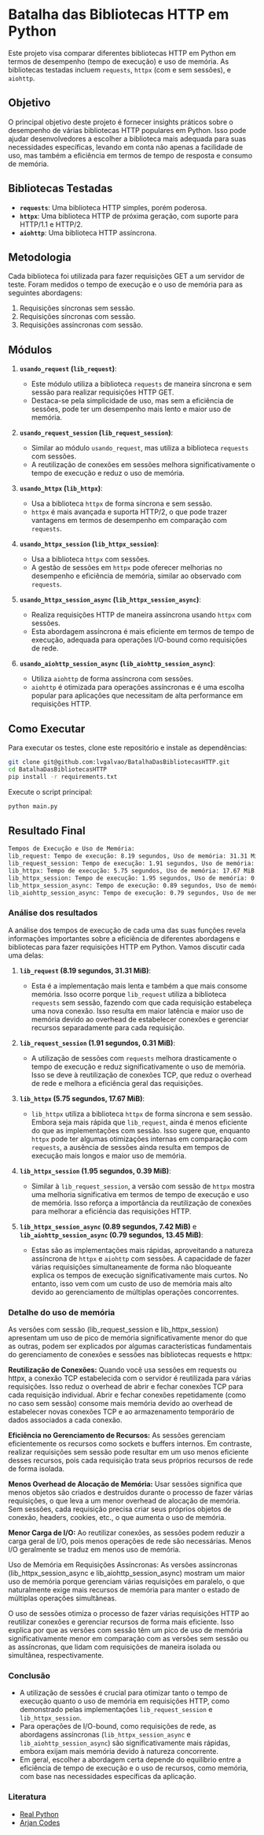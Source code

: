 # Batalha das Bibliotecas HTTP em Python

Este projeto visa comparar diferentes bibliotecas HTTP em Python em termos de desempenho (tempo de execução) e uso de memória. As bibliotecas testadas incluem `requests`, `httpx` (com e sem sessões), e `aiohttp`.

## Objetivo

O principal objetivo deste projeto é fornecer insights práticos sobre o desempenho de várias bibliotecas HTTP populares em Python. Isso pode ajudar desenvolvedores a escolher a biblioteca mais adequada para suas necessidades específicas, levando em conta não apenas a facilidade de uso, mas também a eficiência em termos de tempo de resposta e consumo de memória.

## Bibliotecas Testadas

* **`requests`**: Uma biblioteca HTTP simples, porém poderosa.
* **`httpx`**: Uma biblioteca HTTP de próxima geração, com suporte para HTTP/1.1 e HTTP/2.
* **`aiohttp`**: Uma biblioteca HTTP assíncrona.

## Metodologia

Cada biblioteca foi utilizada para fazer requisições GET a um servidor de teste. Foram medidos o tempo de execução e o uso de memória para as seguintes abordagens:

1. Requisições síncronas sem sessão.
2. Requisições síncronas com sessão.
3. Requisições assíncronas com sessão.

## Módulos

1. **`usando_request` (`lib_request`)**:
    
    * Este módulo utiliza a biblioteca `requests` de maneira síncrona e sem sessão para realizar requisições HTTP GET.
    * Destaca-se pela simplicidade de uso, mas sem a eficiência de sessões, pode ter um desempenho mais lento e maior uso de memória.
2. **`usando_request_session` (`lib_request_session`)**:
    
    * Similar ao módulo `usando_request`, mas utiliza a biblioteca `requests` com sessões.
    * A reutilização de conexões em sessões melhora significativamente o tempo de execução e reduz o uso de memória.
3. **`usando_httpx` (`lib_httpx`)**:
    
    * Usa a biblioteca `httpx` de forma síncrona e sem sessão.
    * `httpx` é mais avançada e suporta HTTP/2, o que pode trazer vantagens em termos de desempenho em comparação com `requests`.
4. **`usando_httpx_session` (`lib_httpx_session`)**:
    
    * Usa a biblioteca `httpx` com sessões.
    * A gestão de sessões em `httpx` pode oferecer melhorias no desempenho e eficiência de memória, similar ao observado com `requests`.
5. **`usando_httpx_session_async` (`lib_httpx_session_async`)**:
    
    * Realiza requisições HTTP de maneira assíncrona usando `httpx` com sessões.
    * Esta abordagem assíncrona é mais eficiente em termos de tempo de execução, adequada para operações I/O-bound como requisições de rede.
6. **`usando_aiohttp_session_async` (`lib_aiohttp_session_async`)**:
    
    * Utiliza `aiohttp` de forma assíncrona com sessões.
    * `aiohttp` é otimizada para operações assíncronas e é uma escolha popular para aplicações que necessitam de alta performance em requisições HTTP.


## Como Executar

Para executar os testes, clone este repositório e instale as dependências:

```bash
git clone git@github.com:lvgalvao/BatalhaDasBibliotecasHTTP.git
cd BatalhaDasBibliotecasHTTP
pip install -r requirements.txt
```

Execute o script principal:

```bash
python main.py
```

## Resultado Final

```bash
Tempos de Execução e Uso de Memória:
lib_request: Tempo de execução: 8.19 segundos, Uso de memória: 31.31 MiB.
lib_request_session: Tempo de execução: 1.91 segundos, Uso de memória: 0.31 MiB.
lib_httpx: Tempo de execução: 5.75 segundos, Uso de memória: 17.67 MiB.
lib_httpx_session: Tempo de execução: 1.95 segundos, Uso de memória: 0.39 MiB.
lib_httpx_session_async: Tempo de execução: 0.89 segundos, Uso de memória: 7.42 MiB.
lib_aiohttp_session_async: Tempo de execução: 0.79 segundos, Uso de memória: 13.45 MiB.
```

### Análise dos resultados

A análise dos tempos de execução de cada uma das suas funções revela informações importantes sobre a eficiência de diferentes abordagens e bibliotecas para fazer requisições HTTP em Python. Vamos discutir cada uma delas:

1. **`lib_request` (8.19 segundos, 31.31 MiB)**:
    
    * Esta é a implementação mais lenta e também a que mais consome memória. Isso ocorre porque `lib_request` utiliza a biblioteca `requests` sem sessão, fazendo com que cada requisição estabeleça uma nova conexão. Isso resulta em maior latência e maior uso de memória devido ao overhead de estabelecer conexões e gerenciar recursos separadamente para cada requisição.
2. **`lib_request_session` (1.91 segundos, 0.31 MiB)**:
    
    * A utilização de sessões com `requests` melhora drasticamente o tempo de execução e reduz significativamente o uso de memória. Isso se deve à reutilização de conexões TCP, que reduz o overhead de rede e melhora a eficiência geral das requisições.
3. **`lib_httpx` (5.75 segundos, 17.67 MiB)**:
    
    * `lib_httpx` utiliza a biblioteca `httpx` de forma síncrona e sem sessão. Embora seja mais rápida que `lib_request`, ainda é menos eficiente do que as implementações com sessão. Isso sugere que, enquanto `httpx` pode ter algumas otimizações internas em comparação com `requests`, a ausência de sessões ainda resulta em tempos de execução mais longos e maior uso de memória.
4. **`lib_httpx_session` (1.95 segundos, 0.39 MiB)**:
    
    * Similar à `lib_request_session`, a versão com sessão de `httpx` mostra uma melhoria significativa em termos de tempo de execução e uso de memória. Isso reforça a importância da reutilização de conexões para melhorar a eficiência das requisições HTTP.
5. **`lib_httpx_session_async` (0.89 segundos, 7.42 MiB)** e **`lib_aiohttp_session_async` (0.79 segundos, 13.45 MiB)**:
    
    * Estas são as implementações mais rápidas, aproveitando a natureza assíncrona de `httpx` e `aiohttp` com sessões. A capacidade de fazer várias requisições simultaneamente de forma não bloqueante explica os tempos de execução significativamente mais curtos. No entanto, isso vem com um custo de uso de memória mais alto devido ao gerenciamento de múltiplas operações concorrentes.

### Detalhe do uso de memória

As versões com sessão (lib_request_session e lib_httpx_session) apresentam um uso de pico de memória significativamente menor do que as outras, podem ser explicados por algumas características fundamentais do gerenciamento de conexões e sessões nas bibliotecas requests e httpx:

**Reutilização de Conexões:** Quando você usa sessões em requests ou httpx, a conexão TCP estabelecida com o servidor é reutilizada para várias requisições. Isso reduz o overhead de abrir e fechar conexões TCP para cada requisição individual. Abrir e fechar conexões repetidamente (como no caso sem sessão) consome mais memória devido ao overhead de estabelecer novas conexões TCP e ao armazenamento temporário de dados associados a cada conexão.

**Eficiência no Gerenciamento de Recursos:** As sessões gerenciam eficientemente os recursos como sockets e buffers internos. Em contraste, realizar requisições sem sessão pode resultar em um uso menos eficiente desses recursos, pois cada requisição trata seus próprios recursos de rede de forma isolada.

**Menos Overhead de Alocação de Memória:** Usar sessões significa que menos objetos são criados e destruídos durante o processo de fazer várias requisições, o que leva a um menor overhead de alocação de memória. Sem sessões, cada requisição precisa criar seus próprios objetos de conexão, headers, cookies, etc., o que aumenta o uso de memória.

**Menor Carga de I/O:** Ao reutilizar conexões, as sessões podem reduzir a carga geral de I/O, pois menos operações de rede são necessárias. Menos I/O geralmente se traduz em menos uso de memória.

Uso de Memória em Requisições Assíncronas: As versões assíncronas (lib_httpx_session_async e lib_aiohttp_session_async) mostram um maior uso de memória porque gerenciam várias requisições em paralelo, o que naturalmente exige mais recursos de memória para manter o estado de múltiplas operações simultâneas.

O uso de sessões otimiza o processo de fazer várias requisições HTTP ao reutilizar conexões e gerenciar recursos de forma mais eficiente. Isso explica por que as versões com sessão têm um pico de uso de memória significativamente menor em comparação com as versões sem sessão ou as assíncronas, que lidam com requisições de maneira isolada ou simultânea, respectivamente.

### Conclusão

* A utilização de sessões é crucial para otimizar tanto o tempo de execução quanto o uso de memória em requisições HTTP, como demonstrado pelas implementações `lib_request_session` e `lib_httpx_session`.
* Para operações de I/O-bound, como requisições de rede, as abordagens assíncronas (`lib_httpx_session_async` e `lib_aiohttp_session_async`) são significativamente mais rápidas, embora exijam mais memória devido à natureza concorrente.
* Em geral, escolher a abordagem certa depende do equilíbrio entre a eficiência de tempo de execução e o uso de recursos, como memória, com base nas necessidades específicas da aplicação.

### Literatura

- [Real Python](https://realpython.com/python-concurrency/)
- [Arjan Codes](https://www.youtube.com/watch?v=OPyoXx0yA0I)
